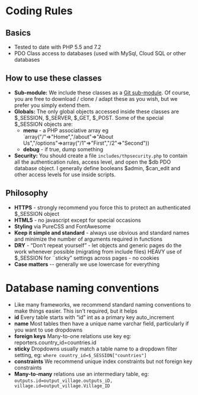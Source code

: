 # Coding Rules
## Basics
* Tested to date with PHP 5.5 and 7.2
* PDO Class access to databases (used with MySql, Cloud SQL or other databases
## How to use these classes
* **Sub-module:** We include these classes as a [Git sub-module](https://gist.github.com/gitaarik/8735255). Of course, you are free to download / clone / adapt these as you wish, but we prefer you simply extend them.
* **Globals:** The only global objects accessed inside these classes are $_SESSION, $_SERVER, $_GET, $_POST. Some of the special $_SESSION objects are:
  * **menu** - a PHP associative array eg `array("/"=>"Home","/about"=>"About Us","/options"=>array("/1"=>"First","/2"=>"Second"))
  * **debug** - if true, dump something
* **Security:** You should create a file `includes/thpsecurity.php` to contain all the authentication rules, access level, and open the $db PDO database object. I generally define booleans $admin, $can_edit and other access levels for use inside scripts.
## Philosophy
* **HTTPS** - strongly recommend you force this to protect an authenticated $_SESSION object
* **HTML5** - no javascript except for special occasions
* **Styling** via PureCSS and FontAwesome
* **Keep it simple and standard** - always use obvious and standard names and minimize the number of arguments required in functions
* **DRY** - “Don’t repeat yourself” - let objects and generic pages do the work whenever possible (migrating from include files)
HEAVY use of $_SESSION for ¨sticky” settings across pages - no cookies
* **Case matters** -- generally we use lowercase for everything
# Database naming conventions
* Like many frameworks, we recommend standard naming conventions to make things easier. This isn't required, but it helps
* **id** Every table starts with “id” int as a primary key auto_increment
* **name** Most tables then have a unique name varchar field, particularly if you want to use dropdowns 
* **foreign keys** Many-to-one relations use key eg: reporters.country_id=countries.id
* **sticky** Dropdowns usually match a table name to a dropdown filter setting, eg: `where country_id=$_SESSION["countries"]`
* **constraints** We recommend unique index constraints but not foreign key constraints
* **Many-to-many** relations use an intermediary table, eg:
```outputs.id=output_village.outputs_iD, village.id=output_village.Village_ID```





